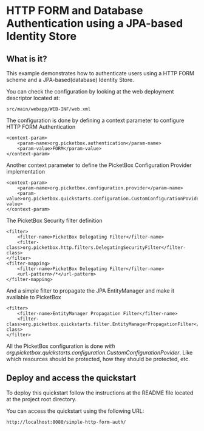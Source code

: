 HTTP FORM and Database Authentication using a JPA-based Identity Store
===================

What is it?
-----------

This example demonstrates how to authenticate users using a HTTP FORM scheme and a JPA-based(database) Identity Store.  

You can check the configuration by looking at the web deployment descriptor located at:

	src/main/webapp/WEB-INF/web.xml

The configuration is done by defining a context parameter to configure HTTP FORM Authentication

	<context-param>
		<param-name>org.picketbox.authentication</param-name>
		<param-value>FORM</param-value>
	</context-param>
	
Another context parameter to define the PicketBox Configuration Provider implementation

	<context-param>
		<param-name>org.picketbox.configuration.provider</param-name>
		<param-value>org.picketbox.quickstarts.configuration.CustomConfigurationPovider</param-value>
	</context-param>

The PicketBox Security filter definition

	<filter>
		<filter-name>PicketBox Delegating Filter</filter-name>
		<filter-class>org.picketbox.http.filters.DelegatingSecurityFilter</filter-class>
	</filter>
	<filter-mapping>
		<filter-name>PicketBox Delegating Filter</filter-name>
		<url-pattern>/*</url-pattern>
	</filter-mapping>
	
And a simple filter to propagate the JPA EntityManager and make it available to PicketBox

	<filter>
		<filter-name>EntityManager Propagation Filter</filter-name>
		<filter-class>org.picketbox.quickstarts.filter.EntityManagerPropagationFilter</filter-class>
	</filter>
	
All the PicketBox configuration is done *with org.picketbox.quickstarts.configuration.CustomConfigurationPovider*. Like which resources should be protected, how they should be protected, etc.

Deploy and access the quickstart
-----------

To deploy this quickstart follow the instructions at the README file located at the project root directory.

You can access the quickstart using the following URL:

	http://localhost:8080/simple-http-form-auth/